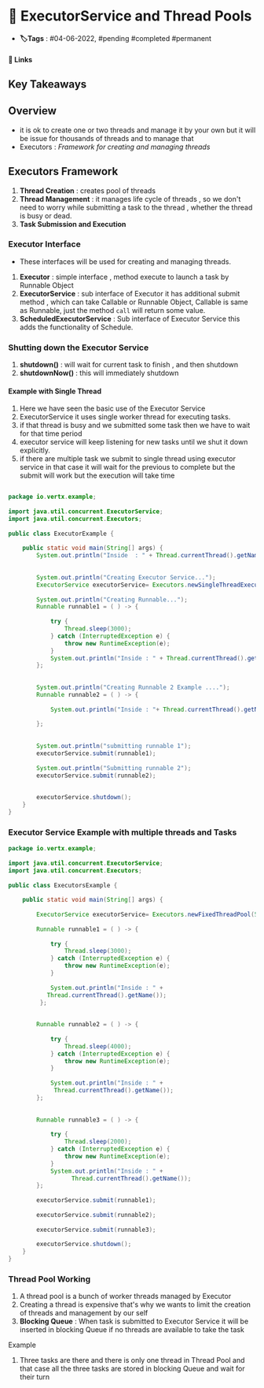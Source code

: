 # 📑 ExecutorService and Thread Pools

- **🏷️Tags** : #04-06-2022,  #pending #completed #permanent

#### 🔗 Links


## Key Takeaways

## Overview
- it is ok to create one or two threads and manage it by your own but it will be issue for thousands of threads and to manage that
- Executors : *Framework for creating and managing threads*


## Executors Framework
1.  **Thread Creation** : creates pool of threads
2. **Thread Management** : it manages life cycle of threads , so we don't need to worry while submitting a task to the thread , whether the thread is busy or dead.
3. **Task Submission and Execution**


### Executor Interface
- These interfaces will be used for creating and managing threads.

1. **Executor**  :  simple interface , method execute to launch a task by Runnable Object
2. **ExecutorService** :  sub interface of Executor it has additional submit method , which can take Callable or Runnable Object, Callable is same as Runnable, just the method `call` will return some value.
3. **ScheduledExecutorService**  :   Sub interface of Executor Service this adds the functionality of Schedule.

### Shutting down the Executor Service
1. **shutdown()**  : will wait for current task to finish , and then shutdown
2. **shutdownNow()** : this will immediately shutdown 

#### Example with Single Thread
1. Here we have seen the basic use of the Executor Service
2. ExecutorService it uses single worker thread for executing tasks.
3. if that thread is busy and we submitted some task then we have to wait for that time period
4. executor service will keep listening for new tasks until we shut it down explicitly.
5. if there are multiple task we submit to single thread using executor service in that case it will wait for the previous to complete but the submit will work but the execution will take time 

```java

package io.vertx.example;  
  
import java.util.concurrent.ExecutorService;  
import java.util.concurrent.Executors;  
  
public class ExecutorExample {  
  
    public static void main(String[] args) {  
        System.out.println("Inside  : " + Thread.currentThread().getName());  
  
  
        System.out.println("Creating Executor Service...");  
        ExecutorService executorService= Executors.newSingleThreadExecutor();  
  
        System.out.println("Creating Runnable...");  
        Runnable runnable1 = ( ) -> {  
  
            try {  
                Thread.sleep(3000);  
            } catch (InterruptedException e) {  
                throw new RuntimeException(e);  
            }  
            System.out.println("Inside : " + Thread.currentThread().getName());  
        };  
  
  
        System.out.println("Creating Runnable 2 Example ....");  
        Runnable runnable2 = ( ) -> {  
  
            System.out.println("Inside : "+ Thread.currentThread().getName());  
  
        };  
  
  
        System.out.println("submitting runnable 1");  
        executorService.submit(runnable1);  
  
        System.out.println("Submitting runnable 2");  
        executorService.submit(runnable2);  
  
  
        executorService.shutdown();  
    }  
}

```



### Executor Service Example with multiple threads and Tasks

```java
package io.vertx.example;  
  
import java.util.concurrent.ExecutorService;  
import java.util.concurrent.Executors;  
  
public class ExecutorsExample {  
  
    public static void main(String[] args) {  
  
        ExecutorService executorService= Executors.newFixedThreadPool(5);  
  
        Runnable runnable1 = ( ) -> {  
  
            try {  
                Thread.sleep(3000);  
            } catch (InterruptedException e) {  
                throw new RuntimeException(e);  
            }  
  
            System.out.println("Inside : " + 
           Thread.currentThread().getName());  
         };  
  
  
        Runnable runnable2 = ( ) -> {  
  
            try {  
                Thread.sleep(4000);  
            } catch (InterruptedException e) {  
                throw new RuntimeException(e);  
            }  
  
            System.out.println("Inside : " + 
             Thread.currentThread().getName());  
        };  
  
  
        Runnable runnable3 = ( ) -> {  
  
            try {  
                Thread.sleep(2000);  
            } catch (InterruptedException e) {  
                throw new RuntimeException(e);  
            }  
            System.out.println("Inside : " + 
                  Thread.currentThread().getName());  
        };  
  
        executorService.submit(runnable1);  
  
        executorService.submit(runnable2);  
  
        executorService.submit(runnable3);  
  
        executorService.shutdown();  
    }  
}

```



### Thread Pool Working 
1. A thread pool is a bunch of worker threads managed by Executor
2. Creating a thread is expensive that's why we wants to limit the creation of threads and management by our self
3. **Blocking Queue**  : When task is submitted to Executor Service it will be inserted in blocking Queue if no threads are available to take the task

Example
1. Three tasks are there and there is only one thread in Thread Pool and that case all the three tasks are stored in blocking Queue and wait for their turn


 